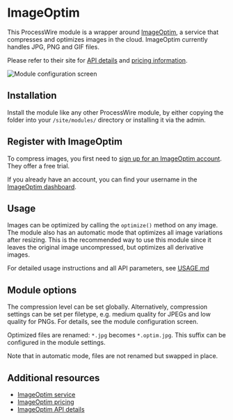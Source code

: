 # ImageOptim

This ProcessWire module is a wrapper around [ImageOptim](https://imageoptim.com), a service that compresses and optimizes images in the cloud. ImageOptim currently handles JPG, PNG and GIF files.

Please refer to their site for [API details](https://imageoptim.com/api) and [pricing information](https://imageoptim.com/api/pricing).

![Module configuration screen](https://github.com/philippdaun/ImageOptim/raw/master/ImageOptim.png)

## Installation

Install the module like any other ProcessWire module, by either copying the folder into your `/site/modules/` directory or installing it via the admin.

## Register with ImageOptim

To compress images, you first need to [sign up for an ImageOptim account](https://imageoptim.com/api/register). They offer a free trial.

If you already have an account, you can find your username in the [ImageOptim dashboard](https://imageoptim.com/api/dash).

## Usage

Images can be optimized by calling the `optimize()` method on any image. The module also has an automatic mode that optimizes all image variations after resizing. This is the recommended way to use this module since it leaves the original image uncompressed, but optimizes all derivative images.

For detailed usage instructions and all API parameters, see [USAGE.md](./USAGE.md)

## Module options

The compression level can be set globally. Alternatively, compression settings can be set per filetype, e.g. medium quality for JPEGs and low quality for PNGs. For details, see the module configuration screen.

Optimized files are renamed: `*.jpg` becomes `*.optim.jpg`. This suffix can be configured in the module settings.

Note that in automatic mode, files are not renamed but swapped in place.

## Additional resources

- [ImageOptim service](https://imageoptim.com)
- [ImageOptim pricing](https://imageoptim.com/api/pricing)
- [ImageOptim API details](https://imageoptim.com/api)

